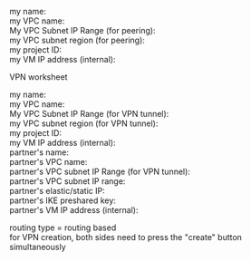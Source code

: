 my name:  
my VPC name:  
My VPC Subnet IP Range (for peering):  
my VPC subnet region (for peering):  
my project ID:  
my VM IP address (internal):  
  
VPN worksheet  
  
my name:  
my VPC name:  
My VPC Subnet IP Range (for VPN tunnel):  
my VPC subnet region (for VPN tunnel):  
my project ID:  
my VM IP address (internal):  
partner's name:  
partner's VPC name:  
partner's VPC subnet IP Range (for VPN tunnel):  
partner's VPC subnet IP range:  
partner's elastic/static IP:  
partner's IKE preshared key:  
partner's VM IP address (internal):  
  
routing type = routing based  
for VPN creation, both sides need to press the "create" button simultaneously